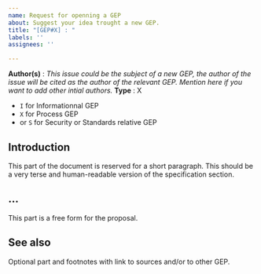 ```yaml
---
name: Request for openning a GEP
about: Suggest your idea trought a new GEP.
title: "[GEP#X] : "
labels: ''
assignees: ''

---
```


__Author(s)__ : _This issue could be the subject of a new GEP, the author of the issue will be cited as the author of the relevant GEP. Mention here if you want to add other intial authors._
__Type__ : X
- `I` for Informationnal GEP
- `X` for Process GEP
- or `S` for Security or Standards relative GEP

## Introduction

This part of the document is reserved for a short paragraph. This should be a very terse and human-readable version of the specification section.

## ...

This part is a free form for the proposal.

## See also

Optional part and footnotes with link to sources and/or to other GEP.
